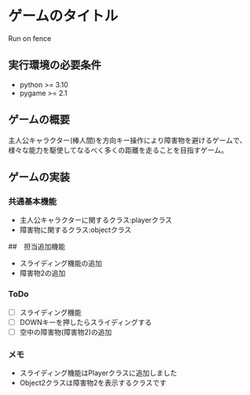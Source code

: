 # ゲームのタイトル 
Run on fence
## 実行環境の必要条件
* python >= 3.10
* pygame >= 2.1

## ゲームの概要
 主人公キャラクター(棒人間)を方向キー操作により障害物を避けるゲームで、様々な能力を駆使してなるべく多くの距離を走ることを目指すゲーム。

## ゲームの実装
### 共通基本機能
* 主人公キャラクターに関するクラス:playerクラス
* 障害物に関するクラス:objectクラス

##　担当追加機能
* スライディング機能の追加
* 障害物2の追加

### ToDo
 - [ ] スライディング機能
 - [ ] DOWNキーを押したらスライディングする
 - [ ] 空中の障害物(障害物2)の追加

### メモ
* スライディング機能はPlayerクラスに追加しました
* Object2クラスは障害物2を表示するクラスです